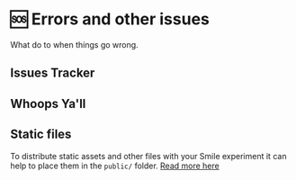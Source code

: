 # :sos: Errors and other issues

What do to when things go wrong.

## Issues Tracker

## Whoops Ya'll

## Static files

To distribute static assets and other files with your Smile experiment it can
help to place them in the `public/` folder.
[Read more here](https://vitejs.dev/guide/assets.html)
